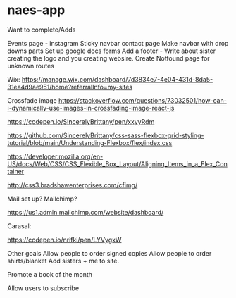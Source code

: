 # naes-app

Want to complete/Adds


Events page - instagram 
Sticky navbar
contact page
Make navbar with drop downs parts
Set up google docs forms
Add a footer - Write about sister creating the logo and you creating websire.
Create Notfound page for unknown routes

Wix: https://manage.wix.com/dashboard/7d3834e7-4e04-431d-8da5-31ea4d9ae951/home?referralInfo=my-sites

Crossfade image
https://stackoverflow.com/questions/73032501/how-can-i-dynamically-use-images-in-crossfading-image-react-js

https://codepen.io/SincerelyBrittany/pen/xxyyRdm

https://github.com/SincerelyBrittany/css-sass-flexbox-grid-styling-tutorial/blob/main/Understanding-Flexbox/flex/index.css

https://developer.mozilla.org/en-US/docs/Web/CSS/CSS_Flexible_Box_Layout/Aligning_Items_in_a_Flex_Container

http://css3.bradshawenterprises.com/cfimg/

Mail set up? Mailchimp?

https://us1.admin.mailchimp.com/website/dashboard/

Carasal:

https://codepen.io/nrifki/pen/LYVygxW

Other goals 
Allow people to order signed copies 
Allow people to order shirts/blanket 
Add sisters + me to site. 

Promote a book of the month 

Allow users to subscribe 
